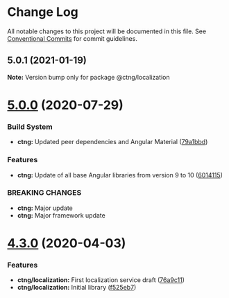 # Change Log

All notable changes to this project will be documented in this file.
See [Conventional Commits](https://conventionalcommits.org) for commit guidelines.

## 5.0.1 (2021-01-19)

**Note:** Version bump only for package @ctng/localization





# [5.0.0](https://codetrust.visualstudio.com/Angular%20Libraries/_git/ctng/compare/v4.4.0...v5.0.0) (2020-07-29)


### Build System

* **ctng:** Updated peer dependencies and Angular Material ([79a1bbd](https://codetrust.visualstudio.com/Angular%20Libraries/_git/ctng/commits/79a1bbd34d49302ea319a9edc98d87eb0aed4e73))


### Features

* **ctng:** Update of all base Angular libraries from version 9 to 10 ([6014115](https://codetrust.visualstudio.com/Angular%20Libraries/_git/ctng/commits/60141156637c65583c44a7ab78b3844eb8cff74e))


### BREAKING CHANGES

* **ctng:** Major update
* **ctng:** Major framework update





# [4.3.0](https://codetrust.visualstudio.com/Angular%20Libraries/_git/ctng/compare/v4.2.0...v4.3.0) (2020-04-03)


### Features

* **ctng/localization:** First localization service draft ([76a9c11](https://codetrust.visualstudio.com/Angular%20Libraries/_git/ctng/commits/76a9c112b3f721db85598533c338bf595f619f3a))
* **ctng/localization:** Initial library ([f525eb7](https://codetrust.visualstudio.com/Angular%20Libraries/_git/ctng/commits/f525eb7928c3bdead4e46b53d2cf96b6bac7c44f))
